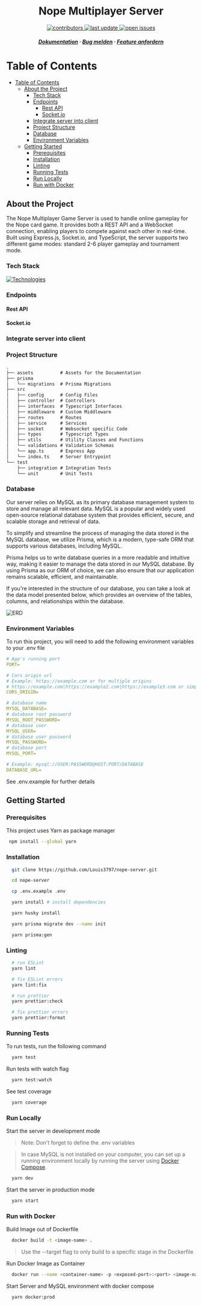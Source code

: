 <div align="center">

  <h1>Nope Multiplayer Server</h1>
  
<!-- Badges -->
<p>
  <a href="https://github.com/Louis3797/nope-server/graphs/contributors">
    <img src="https://img.shields.io/github/contributors/Louis3797/nope-server" alt="contributors" />
  </a>
  <a href="">
    <img src="https://img.shields.io/github/last-commit/Louis3797/nope-server" alt="last update" />
  </a>
  <a href="https://github.com/Louis3797/nope-server/issues/">
    <img src="https://img.shields.io/github/issues/Louis3797/nope-server" alt="open issues" />
  </a>
</p>

<h5>
    <a href="https://github.com/Louis3797/nope-server#readme">Dokumentation</a>
  <span> · </span>
    <a href="https://github.com/Louis3797/nope-server/issues/">Bug melden</a>
  <span> · </span>
    <a href="https://github.com/Louis3797/nope-server/issues/">Feature anfordern</a>
  </h5>
</div>

<!-- Table of Contents -->

# Table of Contents

- [Table of Contents](#table-of-contents)
  - [About the Project](#about-the-project)
    - [Tech Stack](#tech-stack)
    - [Endpoints](#endpoints)
      - [Rest API](#rest-api)
      - [Socket.io](#socketio)
    - [Integrate server into client](#integrate-server-into-client)
    - [Project Structure](#project-structure)
    - [Database](#database)
    - [Environment Variables](#environment-variables)
  - [Getting Started](#getting-started)
    - [Prerequisites](#prerequisites)
    - [Installation](#installation)
    - [Linting](#linting)
    - [Running Tests](#running-tests)
    - [Run Locally](#run-locally)
    - [Run with Docker](#run-with-docker)

<!-- About the Project -->

## About the Project

The Nope Multiplayer Game Server is used to handle online gameplay for the Nope card game. It provides both a REST API and a WebSocket connection, enabling players to compete against each other in real-time. Built using Express.js, Socket.io, and TypeScript, the server supports two different game modes: standard 2-6 player gameplay and tournament mode.

<!-- TechStack -->

### Tech Stack

[![Technologies](https://skillicons.dev/icons?i=ts,nodejs,express,mysql,docker,prisma&perline=13)](https://skillicons.dev)

<!-- Endpoints -->

### Endpoints

#### Rest API

<!-- ```
POST /v1/auth/signup - Signup
POST /v1/auth/login - Login
POST /v1/auth/refresh - Refresh access token
POST /v1/forgot-password - Send reset password email
POST /v1/reset-password/:token - Reset password
POST /v1/send-verification-email - Send verification email
POST /v1/verify-email/:token - Verify email
``` -->

#### Socket.io

<!-- Integrate server into client -->

### Integrate server into client

<!-- Project Structure -->

### Project Structure

```txt
.
├── assets          # Assets for the Documentation
├── prisma
│   └── migrations  # Prisma Migrations
├── src
│   ├── config      # Config Files
│   ├── controller  # Controllers
│   ├── interfaces  # Typescript Interfaces
│   ├── middleware  # Custom Middleware
│   ├── routes      # Routes
│   ├── service     # Services
│   ├── socket      # Websocket specific Code
│   ├── types       # Typescript Types
│   ├── utils       # Utility Classes and Functions
│   └── validations # Validation Schemas
│   └── app.ts      # Express App
│   └── index.ts    # Server Entrypoint
└── test
    ├── integration # Integration Tests
    └── unit        # Unit Tests
```

<!-- Database -->

### Database

Our server relies on MySQL as its primary database management system to store and manage all relevant data. MySQL is a popular and widely used open-source relational database system that provides efficient, secure, and scalable storage and retrieval of data.

To simplify and streamline the process of managing the data stored in the MySQL database, we utilize Prisma, which is a modern, type-safe ORM that supports various databases, including MySQL.

Prisma helps us to write database queries in a more readable and intuitive way, making it easier to manage the data stored in our MySQL database. By using Prisma as our ORM of choice, we can also ensure that our application remains scalable, efficient, and maintainable.

If you're interested in the structure of our database, you can take a look at the data model presented below, which provides an overview of the tables, columns, and relationships within the database.

![ERD](assets/mysql_erd.png)

<!-- Env Variables -->

### Environment Variables

To run this project, you will need to add the following environment variables to your .env file

```yml
# App's running port
PORT=

# Cors origin url
# Example: https://example.com or for multiple origins
# https://example.com|https://example2.com|https://example3.com or simple * to allow all origins
CORS_ORIGIN=

# database name
MYSQL_DATABASE=
# database root password
MYSQL_ROOT_PASSWORD=
# database user
MYSQL_USER=
# database user password
MYSQL_PASSWORD=
# database port
MYSQL_PORT=

# Example: mysql://USER:PASSWORD@HOST:PORT/DATABASE
DATABASE_URL=
```

See .env.example for further details

<!-- Getting Started -->

## Getting Started

<!-- Prerequisites -->

### Prerequisites

This project uses Yarn as package manager

```bash
 npm install --global yarn
```

<!-- Installation -->

### Installation

```bash
  git clone https://github.com/Louis3797/nope-server.git

  cd nope-server

  cp .env.example .env

  yarn install # install dependencies

  yarn husky install

  yarn prisma migrate dev --name init

  yarn prisma:gen
```

### Linting

```bash
  # run ESLint
  yarn lint

  # fix ESLint errors
  yarn lint:fix

  # run prettier
  yarn prettier:check

  # fix prettier errors
  yarn prettier:format
```

<!-- Running Tests -->

### Running Tests

To run tests, run the following command

```bash
  yarn test
```

Run tests with watch flag

```bash
  yarn test:watch
```

See test coverage

```bash
  yarn coverage
```

<!-- Run Locally -->

### Run Locally

Start the server in development mode

> Note: Don't forget to define the .env variables

> In case MySQL is not installed on your computer, you can set up a running environment locally by running the server using [Docker Compose](#run-with-docker).

```bash
  yarn dev
```

Start the server in production mode

```bash
  yarn start
```

<!-- Run with Docker -->

### Run with Docker

Build Image out of Dockerfile

```bash
  docker build -t <image-name> .
```

> Use the --target flag to only build to a specific stage in the Dockerfile

Run Docker Image as Container

```bash
  docker run --name <container-name> -p <exposed-port>:<port> <image-name>
```

Start Server and MySQL environment with docker compose

```bash
  yarn docker:prod
```
